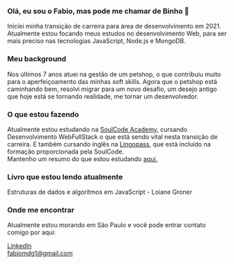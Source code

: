 ### Olá, eu sou o Fabio, mas pode me chamar de Binho 👋
Iniciei minha transição de carreira para área de desenvolvimento em 2021.
Atualmente estou focando meus estudos no desenvolvimento Web, para ser mais preciso nas tecnologias JavaScript, Node.js e MongoDB.

### Meu background
Nos últimos 7 anos atuei na gestão de um petshop, o que contribuiu muito para o aperfeiçoamento das minhas soft skills.
Agora que o petshop está caminhando bem, resolvi migrar para um novo desafio, um desejo antigo que hoje está se tornando realidade, me tornar um desenvolvedor.


### O que estou fazendo
Atualmente estou estudando na <a href="https://soulcodeacademy.org/" rel="nofollow">SoulCode Academy</a>, cursando Desenvolvimento WebFullStack o que está sendo vital nesta transição de carreira.
E também cursando inglês na <a href="https://www.lingopass.com.br/" rel="nofollow">Lingopass</a>, que está incluído na formação proporcionada pela SoulCode.<br/>
Mantenho um resumo do que estou estudando <a href="https://github.com/fabiomdg1/fabiomdg1/blob/main/dario.md" rel="nofollow">aqui.</a>
  
### Livro que estou lendo atualmente
Estruturas de dados e algorítmos em JavaScript - Loiane Groner

### Onde me encontrar
Atualmente estou morando em São Paulo e você pode entrar contato comigo por aqui:

<a href="https://www.linkedin.com/in/fabiomdg1/" rel="nofollow">LinkedIn</a><br>
<a href="mailto:fabiomdg1@gmail.com">fabiomdg1@gmail.com</a>






<!--
**fabiomdg1/fabiomdg1** is a ✨ _special_ ✨ repository because its `README.md` (this file) appears on your GitHub profile.

Here are some ideas to get you started:

- 🔭 I’m currently working on ...
- 🌱 I’m currently learning ...
- 👯 I’m looking to collaborate on ...
- 🤔 I’m looking for help with ...
- 💬 Ask me about ...
- 📫 How to reach me: ...
- 😄 Pronouns: ...
- ⚡ Fun fact: ...
-->
